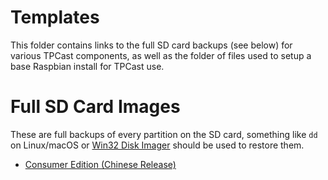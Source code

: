 # Templates

This folder contains links to the full SD card backups (see below) for various TPCast components, as well as the folder of files used to setup a base Raspbian install for TPCast use.

# Full SD Card Images

These are full backups of every partition on the SD card, something like `dd` on Linux/macOS or [Win32 Disk Imager](https://sourceforge.net/projects/win32diskimager/) should be used to restore them.

- [Consumer Edition (Chinese Release)](https://mega.nz/#!9ywXDbQa!UijdqC9plrA8uj6dNYKjVm3FWnR8LyOgpL_u5yart4c)
